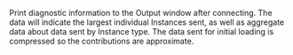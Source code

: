 Print diagnostic information to the Output window after connecting. The data will indicate the largest individual Instances sent, as well as aggregate data about data sent by Instance type. The data sent for initial loading is compressed so the contributions are approximate.